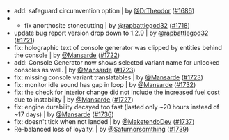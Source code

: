 - add: safeguard circumvention option | by [@DrTheodor](https://github.com/DrTheodor) ([#1686](https://github.com/amblelabs/ait/pull/1686))
- + fix anorthosite stonecutting | by [@rapbattlegod32](https://github.com/rapbattlegod32) ([#1718](https://github.com/amblelabs/ait/pull/1718))
- update bug report version drop down to 1.2.9 | by [@rapbattlegod32](https://github.com/rapbattlegod32) ([#1721](https://github.com/amblelabs/ait/pull/1721))
- fix: holographic text of console generator was clipped by entities behind the console | by [@Mansarde](https://github.com/Mansarde) ([#1722](https://github.com/amblelabs/ait/pull/1722))
- add: Console Generator now shows selected variant name for unlocked consoles as well. | by [@Mansarde](https://github.com/Mansarde) ([#1723](https://github.com/amblelabs/ait/pull/1723))
- fix: missing console variant translatables | by [@Mansarde](https://github.com/Mansarde) ([#1723](https://github.com/amblelabs/ait/pull/1723))
- fix: monitor idle sound has gap in loop | by [@Mansarde](https://github.com/Mansarde) ([#1732](https://github.com/amblelabs/ait/pull/1732))
- fix: the check for interior change did not include the increased fuel cost due to instability | by [@Mansarde](https://github.com/Mansarde) ([#1727](https://github.com/amblelabs/ait/pull/1727))
- fix: engine durability decayed too fast (lasted only ~20 hours instead of ~17 days) | by [@Mansarde](https://github.com/Mansarde) ([#1736](https://github.com/amblelabs/ait/pull/1736))
- fix: doesn't tick when not landed | by [@MaketendoDev](https://github.com/MaketendoDev) ([#1737](https://github.com/amblelabs/ait/pull/1737))
- Re-balanced loss of loyalty. | by [@Saturnorsomthing](https://github.com/Saturnorsomthing) ([#1739](https://github.com/amblelabs/ait/pull/1739))
